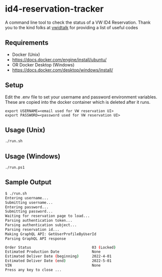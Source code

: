 # id4-reservation-tracker
A command line tool to check the status of a VW ID4 Reservation. Thank you to the kind folks at [vwidtalk](https://www.vwidtalk.com/threads/production-order-status-codes-find-what-is-happening-with-my-order.3292/) for providing a list of useful codes

## Requirements
- Docker (Unix)
- https://docs.docker.com/engine/install/ubuntu/
- OR Docker Desktop (Windows) 
- https://docs.docker.com/desktop/windows/install/

## Setup
Edit the .env file to set your username and password environment variables.
These are copied into the docker container which is deleted after it runs.
```
export USERNAME=<email used for VW reservation UI>
export PASSWORD=<password used for VW reservation UI>
```

## Usage (Unix)

```bash
./run.sh
```

## Usage (Windows)
```
./run.ps1
```

## Sample Output

```bash
$ ./run.sh
Entering username...
Submitting username...
Entering password...
Submitting password...
Waiting for reservation page to load...
Parsing authentication token...
Parsing authentication subject...
Parsing reservation id...
Making GraphQL API: GetUserProfileByUserId
Parsing GraphQL API response

Order Status                            03 (Locked)
Estimated Production Date               None
Estimated Deliver Date (beginning)      2022-4-01
Estimated Deliver Date (end)            2022-5-01
VIN                                     None
Press any key to close ...
```
